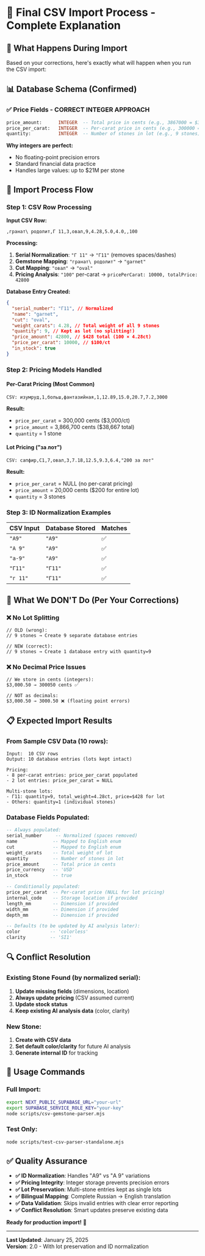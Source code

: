 # 💎 Final CSV Import Process - Complete Explanation

## 🎯 **What Happens During Import**

Based on your corrections, here's exactly what will happen when you run the CSV import:

## 📊 **Database Schema (Confirmed)**

### ✅ **Price Fields - CORRECT INTEGER APPROACH**

```sql
price_amount:      INTEGER  -- Total price in cents (e.g., 3867000 = $38,670.00)
price_per_carat:   INTEGER  -- Per-carat price in cents (e.g., 300000 = $3,000.00/ct)
quantity:          INTEGER  -- Number of stones in lot (e.g., 9 stones)
```

**Why integers are perfect:**

- No floating-point precision errors
- Standard financial data practice
- Handles large values: up to $21M per stone

## 🔄 **Import Process Flow**

### **Step 1: CSV Row Processing**

**Input CSV Row:**

```
,гранат\ родолит,Г 11,3,овал,9,4.28,5.0,4.0,,100
```

**Processing:**

1. **Serial Normalization**: `"Г 11"` → `"Г11"` (removes spaces/dashes)
2. **Gemstone Mapping**: `"гранат\ родолит"` → `"garnet"`
3. **Cut Mapping**: `"овал"` → `"oval"`
4. **Pricing Analysis**: `"100"` per-carat → `pricePerCarat: 10000, totalPrice: 42800`

**Database Entry Created:**

```json
{
  "serial_number": "Г11", // Normalized
  "name": "garnet",
  "cut": "oval",
  "weight_carats": 4.28, // Total weight of all 9 stones
  "quantity": 9, // Kept as lot (no splitting!)
  "price_amount": 42800, // $428 total (100 × 4.28ct)
  "price_per_carat": 10000, // $100/ct
  "in_stock": true
}
```

### **Step 2: Pricing Models Handled**

#### **Per-Carat Pricing (Most Common)**

```
CSV: изумруд,1,больш,фантазийная,1,12.89,15.0,20.7,7.2,3000
```

**Result:**

- `price_per_carat` = 300,000 cents ($3,000/ct)
- `price_amount` = 3,866,700 cents ($38,667 total)
- `quantity` = 1 stone

#### **Lot Pricing ("за лот")**

```
CSV: сапфир,С1,7,овал,3,7.18,12.5,9.3,6.4,"200 за лот"
```

**Result:**

- `price_per_carat` = NULL (no per-carat pricing)
- `price_amount` = 20,000 cents ($200 for entire lot)
- `quantity` = 3 stones

### **Step 3: ID Normalization Examples**

| CSV Input | Database Stored | Matches |
| --------- | --------------- | ------- |
| `"А9"`    | `"А9"`          | ✅      |
| `"А 9"`   | `"А9"`          | ✅      |
| `"а-9"`   | `"А9"`          | ✅      |
| `"Г11"`   | `"Г11"`         | ✅      |
| `"г 11"`  | `"Г11"`         | ✅      |

## 🚫 **What We DON'T Do (Per Your Corrections)**

### ❌ **No Lot Splitting**

```
// OLD (wrong):
// 9 stones → Create 9 separate database entries

// NEW (correct):
// 9 stones → Create 1 database entry with quantity=9
```

### ❌ **No Decimal Price Issues**

```
// We store in cents (integers):
$3,000.50 → 300050 cents ✅

// NOT as decimals:
$3,000.50 → 3000.50 ❌ (floating point errors)
```

## 📋 **Expected Import Results**

### **From Sample CSV Data (10 rows):**

```
Input:  10 CSV rows
Output: 10 database entries (lots kept intact)

Pricing:
- 8 per-carat entries: price_per_carat populated
- 2 lot entries: price_per_carat = NULL

Multi-stone lots:
- Г11: quantity=9, total_weight=4.28ct, price=$428 for lot
- Others: quantity=1 (individual stones)
```

### **Database Fields Populated:**

```sql
-- Always populated:
serial_number     -- Normalized (spaces removed)
name             -- Mapped to English enum
cut              -- Mapped to English enum
weight_carats    -- Total weight of lot
quantity         -- Number of stones in lot
price_amount     -- Total price in cents
price_currency   -- 'USD'
in_stock         -- true

-- Conditionally populated:
price_per_carat  -- Per-carat price (NULL for lot pricing)
internal_code    -- Storage location if provided
length_mm        -- Dimension if provided
width_mm         -- Dimension if provided
depth_mm         -- Dimension if provided

-- Defaults (to be updated by AI analysis later):
color           -- 'colorless'
clarity         -- 'SI1'
```

## 🔍 **Conflict Resolution**

### **Existing Stone Found (by normalized serial):**

1. **Update missing fields** (dimensions, location)
2. **Always update pricing** (CSV assumed current)
3. **Update stock status**
4. **Keep existing AI analysis data** (color, clarity)

### **New Stone:**

1. **Create with CSV data**
2. **Set default color/clarity** for future AI analysis
3. **Generate internal ID** for tracking

## 🚀 **Usage Commands**

### **Full Import:**

```bash
export NEXT_PUBLIC_SUPABASE_URL="your-url"
export SUPABASE_SERVICE_ROLE_KEY="your-key"
node scripts/csv-gemstone-parser.mjs
```

### **Test Only:**

```bash
node scripts/test-csv-parser-standalone.mjs
```

## ✅ **Quality Assurance**

- **✅ ID Normalization**: Handles "А9" vs "А 9" variations
- **✅ Pricing Integrity**: Integer storage prevents precision errors
- **✅ Lot Preservation**: Multi-stone entries kept as single lots
- **✅ Bilingual Mapping**: Complete Russian → English translation
- **✅ Data Validation**: Skips invalid entries with clear error reporting
- **✅ Conflict Resolution**: Smart updates preserve existing data

**Ready for production import!** 🎉

---

**Last Updated**: January 25, 2025  
**Version**: 2.0 - With lot preservation and ID normalization
